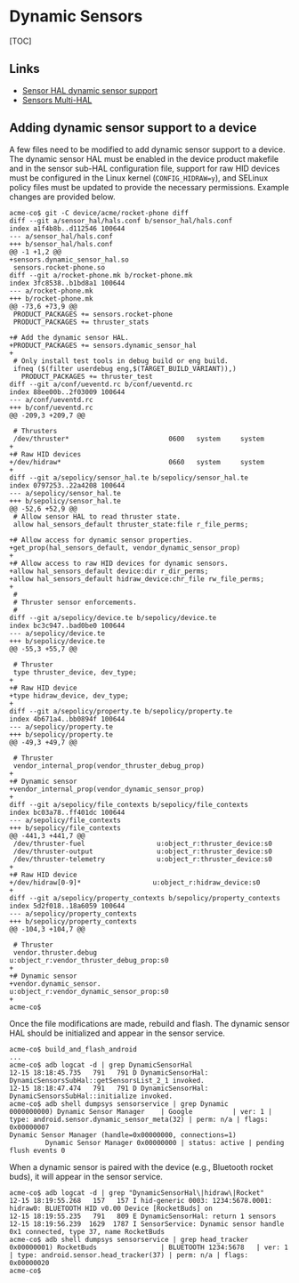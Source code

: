 # Dynamic Sensors

[TOC]

## Links

*   [Sensor HAL dynamic sensor support](https://source.android.com/devices/sensors/sensors-hal2#dynamic-sensors)
*   [Sensors Multi-HAL](https://source.android.com/devices/sensors/sensors-multihal)

## Adding dynamic sensor support to a device

A few files need to be modified to add dynamic sensor support to a device. The
dynamic sensor HAL must be enabled in the device product makefile and in the
sensor sub-HAL configuration file, support for raw HID devices must be configured
in the Linux kernel (`CONFIG_HIDRAW=y`), and SELinux policy files must be updated
to provide the necessary permissions. Example changes are provided below.

```shell
acme-co$ git -C device/acme/rocket-phone diff
diff --git a/sensor_hal/hals.conf b/sensor_hal/hals.conf
index a1f4b8b..d112546 100644
--- a/sensor_hal/hals.conf
+++ b/sensor_hal/hals.conf
@@ -1 +1,2 @@
+sensors.dynamic_sensor_hal.so
 sensors.rocket-phone.so
diff --git a/rocket-phone.mk b/rocket-phone.mk
index 3fc8538..b1bd8a1 100644
--- a/rocket-phone.mk
+++ b/rocket-phone.mk
@@ -73,6 +73,9 @@
 PRODUCT_PACKAGES += sensors.rocket-phone
 PRODUCT_PACKAGES += thruster_stats

+# Add the dynamic sensor HAL.
+PRODUCT_PACKAGES += sensors.dynamic_sensor_hal
+
 # Only install test tools in debug build or eng build.
 ifneq ($(filter userdebug eng,$(TARGET_BUILD_VARIANT)),)
   PRODUCT_PACKAGES += thruster_test
diff --git a/conf/ueventd.rc b/conf/ueventd.rc
index 88ee00b..2f03009 100644
--- a/conf/ueventd.rc
+++ b/conf/ueventd.rc
@@ -209,3 +209,7 @@

 # Thrusters
 /dev/thruster*                         0600   system     system
+
+# Raw HID devices
+/dev/hidraw*                           0660   system     system
+
diff --git a/sepolicy/sensor_hal.te b/sepolicy/sensor_hal.te
index 0797253..22a4208 100644
--- a/sepolicy/sensor_hal.te
+++ b/sepolicy/sensor_hal.te
@@ -52,6 +52,9 @@
 # Allow sensor HAL to read thruster state.
 allow hal_sensors_default thruster_state:file r_file_perms;

+# Allow access for dynamic sensor properties.
+get_prop(hal_sensors_default, vendor_dynamic_sensor_prop)
+
+# Allow access to raw HID devices for dynamic sensors.
+allow hal_sensors_default device:dir r_dir_perms;
+allow hal_sensors_default hidraw_device:chr_file rw_file_perms;
+
 #
 # Thruster sensor enforcements.
 #
diff --git a/sepolicy/device.te b/sepolicy/device.te
index bc3c947..bad0be0 100644
--- a/sepolicy/device.te
+++ b/sepolicy/device.te
@@ -55,3 +55,7 @@

 # Thruster
 type thruster_device, dev_type;
+
+# Raw HID device
+type hidraw_device, dev_type;
+
diff --git a/sepolicy/property.te b/sepolicy/property.te
index 4b671a4..bb0894f 100644
--- a/sepolicy/property.te
+++ b/sepolicy/property.te
@@ -49,3 +49,7 @@

 # Thruster
 vendor_internal_prop(vendor_thruster_debug_prop)
+
+# Dynamic sensor
+vendor_internal_prop(vendor_dynamic_sensor_prop)
+
diff --git a/sepolicy/file_contexts b/sepolicy/file_contexts
index bc03a78..ff401dc 100644
--- a/sepolicy/file_contexts
+++ b/sepolicy/file_contexts
@@ -441,3 +441,7 @@
 /dev/thruster-fuel                  u:object_r:thruster_device:s0
 /dev/thruster-output                u:object_r:thruster_device:s0
 /dev/thruster-telemetry             u:object_r:thruster_device:s0
+
+# Raw HID device
+/dev/hidraw[0-9]*                  u:object_r:hidraw_device:s0
+
diff --git a/sepolicy/property_contexts b/sepolicy/property_contexts
index 5d2f018..18a6059 100644
--- a/sepolicy/property_contexts
+++ b/sepolicy/property_contexts
@@ -104,3 +104,7 @@

 # Thruster
 vendor.thruster.debug                           u:object_r:vendor_thruster_debug_prop:s0
+
+# Dynamic sensor
+vendor.dynamic_sensor.                          u:object_r:vendor_dynamic_sensor_prop:s0
+
acme-co$
```

Once the file modifications are made, rebuild and flash. The dynamic sensor HAL
should be initialized and appear in the sensor service.

```shell
acme-co$ build_and_flash_android
...
acme-co$ adb logcat -d | grep DynamicSensorHal
12-15 18:18:45.735   791   791 D DynamicSensorHal: DynamicSensorsSubHal::getSensorsList_2_1 invoked.
12-15 18:18:47.474   791   791 D DynamicSensorHal: DynamicSensorsSubHal::initialize invoked.
acme-co$ adb shell dumpsys sensorservice | grep Dynamic
0000000000) Dynamic Sensor Manager    | Google          | ver: 1 | type: android.sensor.dynamic_sensor_meta(32) | perm: n/a | flags: 0x00000007
Dynamic Sensor Manager (handle=0x00000000, connections=1)
         Dynamic Sensor Manager 0x00000000 | status: active | pending flush events 0
```

When a dynamic sensor is paired with the device (e.g., Bluetooth rocket buds),
it will appear in the sensor service.

```shell
acme-co$ adb logcat -d | grep "DynamicSensorHal\|hidraw\|Rocket"
12-15 18:19:55.268   157   157 I hid-generic 0003: 1234:5678.0001: hidraw0: BLUETOOTH HID v0.00 Device [RocketBuds] on
12-15 18:19:55.235   791   809 E DynamicSensorHal: return 1 sensors
12-15 18:19:56.239  1629  1787 I SensorService: Dynamic sensor handle 0x1 connected, type 37, name RocketBuds
acme-co$ adb shell dumpsys sensorservice | grep head_tracker
0x00000001) RocketBuds                | BLUETOOTH 1234:5678   | ver: 1 | type: android.sensor.head_tracker(37) | perm: n/a | flags: 0x00000020
acme-co$
```

